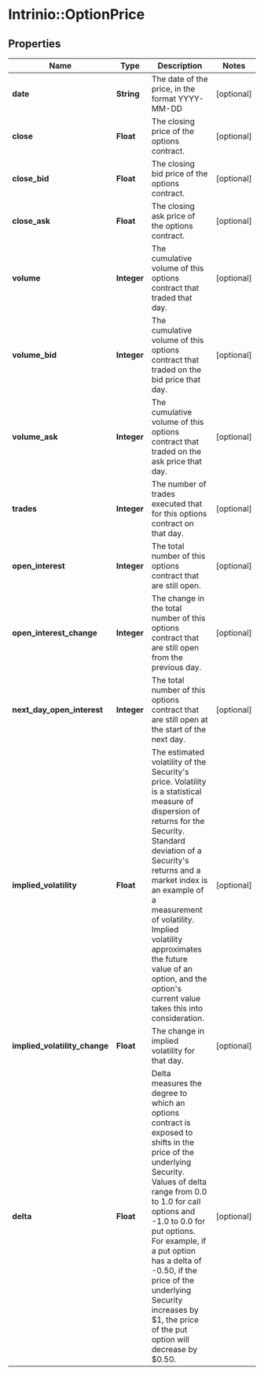 # Intrinio::OptionPrice

## Properties
Name | Type | Description | Notes
------------ | ------------- | ------------- | -------------
**date** | **String** | The date of the price, in the format YYYY-MM-DD | [optional] 
**close** | **Float** | The closing price of the options contract. | [optional] 
**close_bid** | **Float** | The closing bid price of the options contract. | [optional] 
**close_ask** | **Float** | The closing ask price of the options contract. | [optional] 
**volume** | **Integer** | The cumulative volume of this options contract that traded that day. | [optional] 
**volume_bid** | **Integer** | The cumulative volume of this options contract that traded on the bid price that day. | [optional] 
**volume_ask** | **Integer** | The cumulative volume of this options contract that traded on the ask price that day. | [optional] 
**trades** | **Integer** | The number of trades executed that for this options contract on that day. | [optional] 
**open_interest** | **Integer** | The total number of this options contract that are still open. | [optional] 
**open_interest_change** | **Integer** | The change in the total number of this options contract that are still open from the previous day. | [optional] 
**next_day_open_interest** | **Integer** | The total number of this options contract that are still open at the start of the next day. | [optional] 
**implied_volatility** | **Float** | The estimated volatility of the Security&#39;s price. Volatility is a statistical measure of dispersion of returns for the Security. Standard deviation of a Security&#39;s returns and a market index is an example of a measurement of volatility. Implied volatility approximates the future value of an option, and the option&#39;s current value takes this into consideration. | [optional] 
**implied_volatility_change** | **Float** | The change in implied volatility for that day. | [optional] 
**delta** | **Float** | Delta measures the degree to which an options contract is exposed to shifts in the price of the underlying Security. Values of delta range from 0.0 to 1.0 for call options and -1.0 to 0.0 for put options. For example, if a put option has a delta of -0.50, if the price of the underlying Security increases by $1, the price of the put option will decrease by $0.50. | [optional] 


